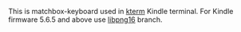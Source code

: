 This is matchbox-keyboard used in [kterm] Kindle terminal.
For Kindle firmware 5.6.5 and above use [libpng16] branch.

[kterm]: https://github.com/bfabiszewski/kterm
[libpng16]: https://github.com/bfabiszewski/matchbox-keyboard/tree/libpng16
